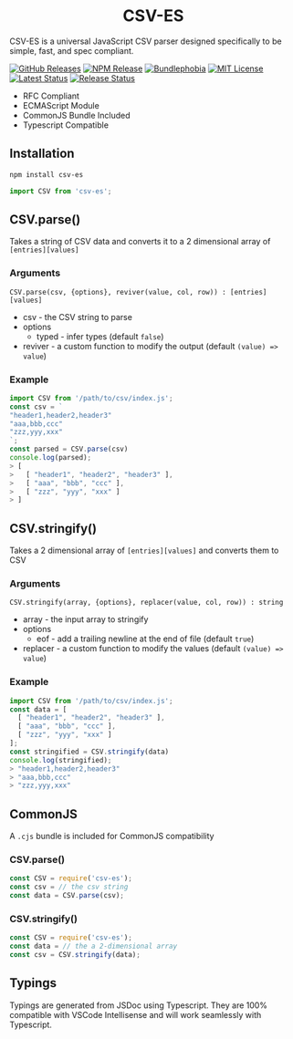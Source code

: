 <h1 align="center">CSV-ES</h1>

CSV-ES is a universal JavaScript CSV parser designed specifically to be simple, fast, and spec compliant.

[![GitHub Releases](https://badgen.net/github/tag/vanillaes/csv-es)](https://github.com/vanillaes/csv-es/releases)
[![NPM Release](https://badgen.net/npm/v/csv-es)](https://www.npmjs.com/package/csv-es)
[![Bundlephobia](https://badgen.net/bundlephobia/minzip/csv-es)](https://bundlephobia.com/result?p=csv-es)
[![MIT License](https://badgen.net/github/license/vanillaes/csv-es)](https://raw.githubusercontent.com/vanillaes/csv-es/master/LICENSE)
[![Latest Status](https://github.com/vanillaes/csv-es/workflows/Latest/badge.svg)](https://github.com/vanillaes/csv-es/actions)
[![Release Status](https://github.com/vanillaes/csv-es/workflows/Release/badge.svg)](https://github.com/vanillaes/csv-es/actions)


- RFC Compliant
- ECMAScript Module
- CommonJS Bundle Included
- Typescript Compatible

## Installation

```sh
npm install csv-es
```

```javascript
import CSV from 'csv-es';
```

## CSV.parse()

Takes a string of CSV data and converts it to a 2 dimensional array of `[entries][values]`

### Arguments

```CSV.parse(csv, {options}, reviver(value, col, row)) : [entries][values]```

- csv - the CSV string to parse
- options
  - typed - infer types (default `false`)
- reviver - a custom function to modify the output (default `(value) => value`)

### Example

```javascript
import CSV from '/path/to/csv/index.js';
const csv = `
"header1,header2,header3"
"aaa,bbb,ccc"
"zzz,yyy,xxx"
`;
const parsed = CSV.parse(csv)
console.log(parsed);
> [
>   [ "header1", "header2", "header3" ],
>   [ "aaa", "bbb", "ccc" ],
>   [ "zzz", "yyy", "xxx" ]
> ]
```

## CSV.stringify()

Takes a 2 dimensional array of `[entries][values]` and converts them to CSV

### Arguments

```CSV.stringify(array, {options}, replacer(value, col, row)) : string```

- array - the input array to stringify
- options
  - eof - add a trailing newline at the end of file (default `true`)
- replacer - a custom function to modify the values (default `(value) => value`)

### Example

```javascript
import CSV from '/path/to/csv/index.js';
const data = [
  [ "header1", "header2", "header3" ],
  [ "aaa", "bbb", "ccc" ],
  [ "zzz", "yyy", "xxx" ]
];
const stringified = CSV.stringify(data)
console.log(stringified);
> "header1,header2,header3"
> "aaa,bbb,ccc"
> "zzz,yyy,xxx"
```


## CommonJS

A `.cjs` bundle is included for CommonJS compatibility 

### CSV.parse()

```javascript
const CSV = require('csv-es');
const csv = // the csv string
const data = CSV.parse(csv);
```

### CSV.stringify()

```javascript
const CSV = require('csv-es');
const data = // the a 2-dimensional array
const csv = CSV.stringify(data);
```

## Typings

Typings are generated from JSDoc using Typescript. They are 100% compatible with VSCode Intellisense and will work seamlessly with Typescript.